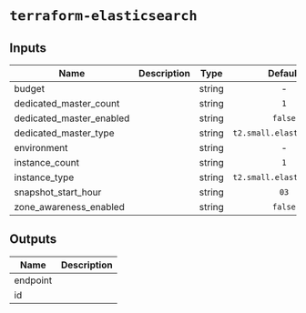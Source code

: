 # `terraform-elasticsearch`

## Inputs

| Name | Description | Type | Default | Required |
|------|-------------|:----:|:-----:|:-----:|
| budget |  | string | - | yes |
| dedicated_master_count |  | string | `1` | no |
| dedicated_master_enabled |  | string | `false` | no |
| dedicated_master_type |  | string | `t2.small.elasticsearch` | no |
| environment |  | string | - | yes |
| instance_count |  | string | `1` | no |
| instance_type |  | string | `t2.small.elasticsearch` | no |
| snapshot_start_hour |  | string | `03` | no |
| zone_awareness_enabled |  | string | `false` | no |

## Outputs

| Name | Description |
|------|-------------|
| endpoint |  |
| id |  |
